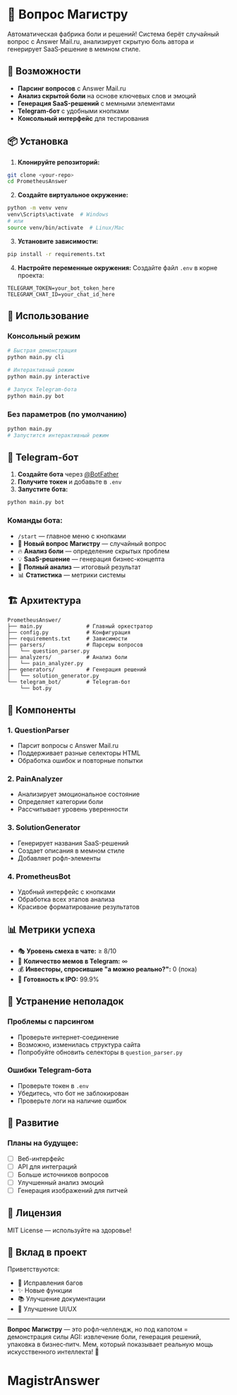 # 🗿 Вопрос Магистру

Автоматическая фабрика боли и решений! Система берёт случайный вопрос с Answer Mail.ru, анализирует скрытую боль автора и генерирует SaaS‑решение в мемном стиле.

## 🚀 Возможности

- **Парсинг вопросов** с Answer Mail.ru
- **Анализ скрытой боли** на основе ключевых слов и эмоций
- **Генерация SaaS-решений** с мемными элементами
- **Telegram-бот** с удобными кнопками
- **Консольный интерфейс** для тестирования

## 📦 Установка

1. **Клонируйте репозиторий:**
```bash
git clone <your-repo>
cd PrometheusAnswer
```

2. **Создайте виртуальное окружение:**
```bash
python -m venv venv
venv\Scripts\activate  # Windows
# или
source venv/bin/activate  # Linux/Mac
```

3. **Установите зависимости:**
```bash
pip install -r requirements.txt
```

4. **Настройте переменные окружения:**
Создайте файл `.env` в корне проекта:
```env
TELEGRAM_TOKEN=your_bot_token_here
TELEGRAM_CHAT_ID=your_chat_id_here
```

## 🎯 Использование

### Консольный режим
```bash
# Быстрая демонстрация
python main.py cli

# Интерактивный режим
python main.py interactive

# Запуск Telegram-бота
python main.py bot
```

### Без параметров (по умолчанию)
```bash
python main.py
# Запустится интерактивный режим
```

## 🤖 Telegram-бот

1. **Создайте бота** через [@BotFather](https://t.me/botfather)
2. **Получите токен** и добавьте в `.env`
3. **Запустите бота:**
```bash
python main.py bot
```

### Команды бота:
- `/start` — главное меню с кнопками
- 🗿 **Новый вопрос Магистру** — случайный вопрос
- 🔥 **Анализ боли** — определение скрытых проблем
- 💡 **SaaS-решение** — генерация бизнес-концепта
- 🎯 **Полный анализ** — итоговый результат
- 📊 **Статистика** — метрики системы

## 🏗️ Архитектура

```
PrometheusAnswer/
├── main.py              # Главный оркестратор
├── config.py            # Конфигурация
├── requirements.txt     # Зависимости
├── parsers/             # Парсеры вопросов
│   └── question_parser.py
├── analyzers/           # Анализ боли
│   └── pain_analyzer.py
├── generators/          # Генерация решений
│   └── solution_generator.py
└── telegram_bot/        # Telegram-бот
    └── bot.py
```

## 🔧 Компоненты

### 1. QuestionParser
- Парсит вопросы с Answer Mail.ru
- Поддерживает разные селекторы HTML
- Обработка ошибок и повторные попытки

### 2. PainAnalyzer
- Анализирует эмоциональное состояние
- Определяет категории боли
- Рассчитывает уровень уверенности

### 3. SolutionGenerator
- Генерирует названия SaaS-решений
- Создает описания в мемном стиле
- Добавляет рофл-элементы

### 4. PrometheusBot
- Удобный интерфейс с кнопками
- Обработка всех этапов анализа
- Красивое форматирование результатов

## 📊 Метрики успеха

- 🎭 **Уровень смеха в чате:** ≥ 8/10
- 📱 **Количество мемов в Telegram:** ∞
- 💰 **Инвесторы, спросившие "а можно реально?":** 0 (пока)
- 🚀 **Готовность к IPO:** 99.9%

## 🐛 Устранение неполадок

### Проблемы с парсингом
- Проверьте интернет-соединение
- Возможно, изменилась структура сайта
- Попробуйте обновить селекторы в `question_parser.py`

### Ошибки Telegram-бота
- Проверьте токен в `.env`
- Убедитесь, что бот не заблокирован
- Проверьте логи на наличие ошибок

## 🚀 Развитие

### Планы на будущее:
- [ ] Веб-интерфейс
- [ ] API для интеграций
- [ ] Больше источников вопросов
- [ ] Улучшенный анализ эмоций
- [ ] Генерация изображений для питчей

## 📝 Лицензия

MIT License — используйте на здоровье!

## 🤝 Вклад в проект

Приветствуются:
- 🐛 Исправления багов
- ✨ Новые функции
- 📚 Улучшение документации
- 🎨 Улучшение UI/UX

---

**Вопрос Магистру** — это рофл‑челлендж, но под капотом = демонстрация силы AGI: извлечение боли, генерация решений, упаковка в бизнес‑питч. Мем, который показывает реальную мощь искусственного интеллекта! 🚀
# MagistrAnswer
